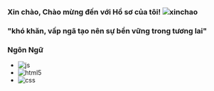 ### Xin chào, Chào mừng đến với Hồ sơ của tôi! ![xinchao](https://user-images.githubusercontent.com/90835621/146675973-20c426b6-8fb6-4d1d-a47c-6639746101ba.gif)

###                                       "khó khăn, vấp ngã tạo nên sự bền vững trong tương lai"

### Ngôn Ngữ

 - ![js](https://user-images.githubusercontent.com/90835621/146676038-b5a6f413-9144-456f-96a7-0e6866df57a2.png)
 - ![html5](https://user-images.githubusercontent.com/90835621/146676070-3af324bf-44eb-4f5d-a70d-eba2e3afa650.png)
 - ![css](https://user-images.githubusercontent.com/90835621/146676149-92212703-6e4d-49f3-b484-66f50dd6fb82.png)
